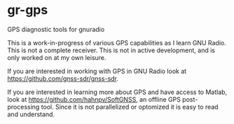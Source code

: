 # gr-gps
GPS diagnostic tools for gnuradio

This is a work-in-progress of various GPS capabilities as I learn GNU Radio. This is not a complete receiver. This is not in active development, and is only worked on at my own leisure.

If you are interested in working with GPS in GNU Radio look at https://github.com/gnss-sdr/gnss-sdr. 

If you are interested in learning more about GPS and have access to Matlab, look at https://github.com/hahnpv/SoftGNSS, an offline GPS post-processing tool. Since it is not parallelized or optomized it is easy to read and understand. 
